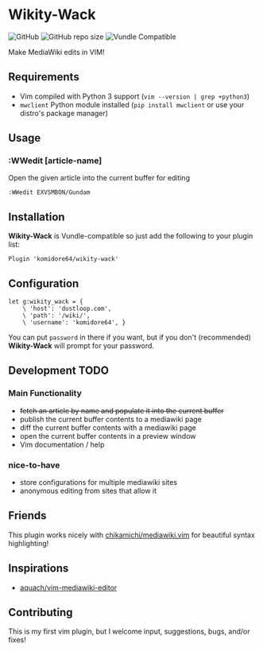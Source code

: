 # Wikity-Wack

![GitHub](https://img.shields.io/github/license/komidore64/wikity-wack)
![GitHub repo size](https://img.shields.io/github/repo-size/komidore64/wikity-wack)
![Vundle Compatible](https://img.shields.io/badge/Vundle.vim-compatible-yellow)

Make MediaWiki edits in VIM!

## Requirements

- Vim compiled with Python 3 support (`vim --version | grep +python3`)
- `mwclient` Python module installed (`pip install mwclient` or use your
  distro's package manager)

## Usage

### **:WWedit [article-name]**

Open the given article into the current buffer for editing

```vim
:WWedit EXVSMBON/Gundam
```


## Installation

**Wikity-Wack** is Vundle-compatible so just add the following to your plugin list:

```vim
Plugin 'komidore64/wikity-wack'
```

## Configuration

```vim
let g:wikity_wack = {
    \ 'host': 'dustloop.com',
    \ 'path': '/wiki/',
    \ 'username': 'komidore64', }
```

You can put `password` in there if you want, but if you don't
(recommended) **Wikity-Wack** will prompt for your password.

## Development TODO

### Main Functionality

- ~~fetch an article by name and populate it into the current buffer~~
- publish the current buffer contents to a mediawiki page
- diff the current buffer contents with a mediawiki page
- open the current buffer contents in a preview window
- Vim documentation / help

### nice-to-have

- store configurations for multiple mediawiki sites
- anonymous editing from sites that allow it

## Friends

This plugin works nicely with
[chikamichi/mediawiki.vim](https://github.com/chikamichi/mediawiki.vim)
for beautiful syntax highlighting!

## Inspirations

- [aquach/vim-mediawiki-editor](https://github.com/aquach/vim-mediawiki-editor)

## Contributing

This is my first vim plugin, but I welcome input, suggestions, bugs,
and/or fixes!
